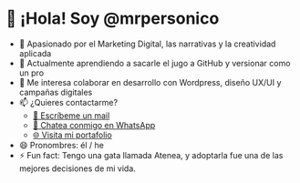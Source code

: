 # 👋 ¡Hola! Soy @mrpersonico

- 👀 Apasionado por el Marketing Digital, las narrativas y la creatividad aplicada  
- 🌱 Actualmente aprendiendo a sacarle el jugo a GitHub y versionar como un pro  
- 💞️ Me interesa colaborar en desarrollo con Wordpress, diseño UX/UI y campañas digitales  
- 📫 ¿Quieres contactarme?  
  - [📧 Escríbeme un mail](mailto:benavente.benjamin@gmail.com)  
  - [💬 Chatea conmigo en WhatsApp](https://wa.me/56912345678)  
  - [🌐 Visita mi portafolio](https://cargocollective.com/mrpersonico)  
- 😄 Pronombres: él / he  
- ⚡ Fun fact: Tengo una gata llamada Atenea, y adoptarla fue una de las mejores decisiones de mi vida.  

<!---
mrpersonico/mrpersonico is a ✨ special ✨ repository because its `README.md` (this file) appears on your GitHub profile.
You can click the Preview link to take a look at your changes.
--->
